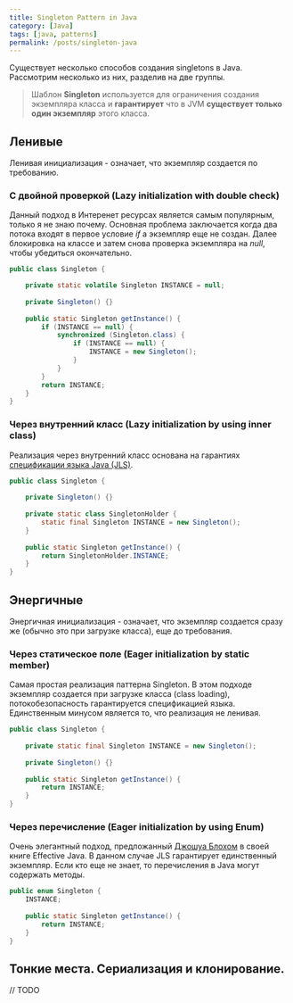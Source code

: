 ```yaml
---
title: Singleton Pattern in Java
category: [Java]
tags: [java, patterns]
permalink: /posts/singleton-java
---
```

Существует несколько способов создания singletons в Java. Рассмотрим несколько из них, разделив на две группы.
> Шаблон **Singleton** используется для ограничения создания экземпляра класса и **гарантирует** что в JVM **существует только один экземпляр** этого класса.

## Ленивые
Ленивая инициализация - означает, что экземпляр создается по требованию.

### С двойной проверкой (Lazy initialization with double check)
Данный подход в Интеренет ресурсах является самым популярным, только я не знаю почему.
Основная проблема заключается когда два потока входят в первое условие _if_ а экземпляр еще не создан.
Далее блокировка на классе и затем снова проверка экземпляра на _null_, чтобы убедиться окончательно.

```java
public class Singleton {

    private static volatile Singleton INSTANCE = null;
    
    private Singleton() {}
    
    public static Singleton getInstance() {
        if (INSTANCE == null) {
            synchronized (Singleton.class) {
                if (INSTANCE == null) {
                    INSTANCE = new Singleton();
                }
            }
        }
        return INSTANCE;
    }
}
```
### Через внутренний класс (Lazy initialization by using inner class)
Реализация через внутренний класс основана на гарантиях [спецификации языка Java (JLS)](https://docs.oracle.com/javase/specs/jls/se8/html/jls-12.html#jls-12.4.2).
```java
public class Singleton {
    
    private Singleton() {}
    
    private static class SingletonHolder {
        static final Singleton INSTANCE = new Singleton();
    }
    
    public static Singleton getInstance() {
        return SingletonHolder.INSTANCE;
    }
}
```

## Энергичные
Энергичная инициализация - означает, что экземпляр создается сразу же (обычно это при загрузке класса), еще до требования.

### Через статическое поле (Eager initialization by static member)
Самая простая реализация паттерна Singleton. В этом подходе экземпляр создается при загрузке класса (class loading), потокобезопасность гарантируется спецификацией языка. Единственным минусом является то, что реализация не ленивая.
```java
public class Singleton {
    
    private static final Singleton INSTANCE = new Singleton();
    
    private Singleton() {}
    
    public static Singleton getInstance() {
        return INSTANCE;
    }
}
```

### Через перечисление (Eager initialization by using Enum)
Очень элегантный подход, предложанный [Джошуа Блохом](https://en.wikipedia.org/wiki/Joshua_Bloch) в своей книге Effective Java. В данном случае JLS гарантирует единственный экземпляр. Если кто еще не знает, то перечисления в Java могут содержать методы.
```java
public enum Singleton {
    INSTANCE;
    
    public static Singleton getInstance() {
        return INSTANCE;
    }
}
```

## Тонкие места. Сериализация и клонирование.
// TODO